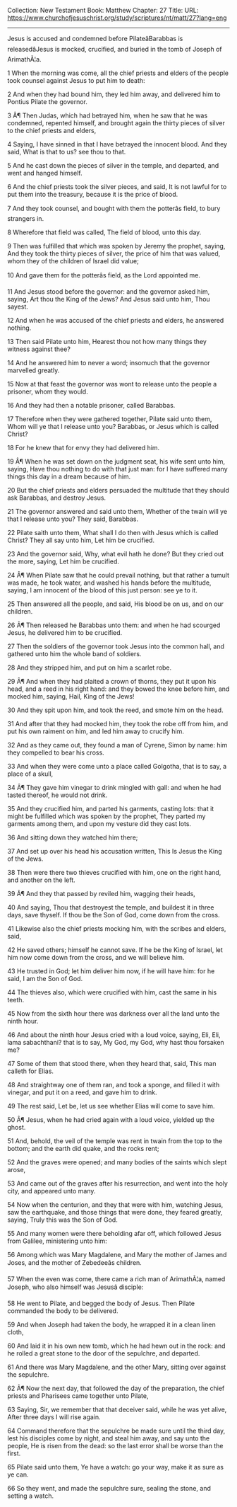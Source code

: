 Collection: New Testament
Book: Matthew
Chapter: 27
Title: 
URL: https://www.churchofjesuschrist.org/study/scriptures/nt/matt/27?lang=eng

---

Jesus is accused and condemned before PilateâBarabbas is releasedâJesus is mocked, crucified, and buried in the tomb of Joseph of ArimathÃ¦a.

1 When the morning was come, all the chief priests and elders of the people took counsel against Jesus to put him to death:

2 And when they had bound him, they led him away, and delivered him to Pontius Pilate the governor.

3 Â¶ Then Judas, which had betrayed him, when he saw that he was condemned, repented himself, and brought again the thirty pieces of silver to the chief priests and elders,

4 Saying, I have sinned in that I have betrayed the innocent blood. And they said, What is that to us? see thou to that.

5 And he cast down the pieces of silver in the temple, and departed, and went and hanged himself.

6 And the chief priests took the silver pieces, and said, It is not lawful for to put them into the treasury, because it is the price of blood.

7 And they took counsel, and bought with them the potterâs field, to bury strangers in.

8 Wherefore that field was called, The field of blood, unto this day.

9 Then was fulfilled that which was spoken by Jeremy the prophet, saying, And they took the thirty pieces of silver, the price of him that was valued, whom they of the children of Israel did value;

10 And gave them for the potterâs field, as the Lord appointed me.

11 And Jesus stood before the governor: and the governor asked him, saying, Art thou the King of the Jews? And Jesus said unto him, Thou sayest.

12 And when he was accused of the chief priests and elders, he answered nothing.

13 Then said Pilate unto him, Hearest thou not how many things they witness against thee?

14 And he answered him to never a word; insomuch that the governor marvelled greatly.

15 Now at that feast the governor was wont to release unto the people a prisoner, whom they would.

16 And they had then a notable prisoner, called Barabbas.

17 Therefore when they were gathered together, Pilate said unto them, Whom will ye that I release unto you? Barabbas, or Jesus which is called Christ?

18 For he knew that for envy they had delivered him.

19 Â¶ When he was set down on the judgment seat, his wife sent unto him, saying, Have thou nothing to do with that just man: for I have suffered many things this day in a dream because of him.

20 But the chief priests and elders persuaded the multitude that they should ask Barabbas, and destroy Jesus.

21 The governor answered and said unto them, Whether of the twain will ye that I release unto you? They said, Barabbas.

22 Pilate saith unto them, What shall I do then with Jesus which is called Christ? They all say unto him, Let him be crucified.

23 And the governor said, Why, what evil hath he done? But they cried out the more, saying, Let him be crucified.

24 Â¶ When Pilate saw that he could prevail nothing, but that rather a tumult was made, he took water, and washed his hands before the multitude, saying, I am innocent of the blood of this just person: see ye to it.

25 Then answered all the people, and said, His blood be on us, and on our children.

26 Â¶ Then released he Barabbas unto them: and when he had scourged Jesus, he delivered him to be crucified.

27 Then the soldiers of the governor took Jesus into the common hall, and gathered unto him the whole band of soldiers.

28 And they stripped him, and put on him a scarlet robe.

29 Â¶ And when they had plaited a crown of thorns, they put it upon his head, and a reed in his right hand: and they bowed the knee before him, and mocked him, saying, Hail, King of the Jews!

30 And they spit upon him, and took the reed, and smote him on the head.

31 And after that they had mocked him, they took the robe off from him, and put his own raiment on him, and led him away to crucify him.

32 And as they came out, they found a man of Cyrene, Simon by name: him they compelled to bear his cross.

33 And when they were come unto a place called Golgotha, that is to say, a place of a skull,

34 Â¶ They gave him vinegar to drink mingled with gall: and when he had tasted thereof, he would not drink.

35 And they crucified him, and parted his garments, casting lots: that it might be fulfilled which was spoken by the prophet, They parted my garments among them, and upon my vesture did they cast lots.

36 And sitting down they watched him there;

37 And set up over his head his accusation written, This Is Jesus the King of the Jews.

38 Then were there two thieves crucified with him, one on the right hand, and another on the left.

39 Â¶ And they that passed by reviled him, wagging their heads,

40 And saying, Thou that destroyest the temple, and buildest it in three days, save thyself. If thou be the Son of God, come down from the cross.

41 Likewise also the chief priests mocking him, with the scribes and elders, said,

42 He saved others; himself he cannot save. If he be the King of Israel, let him now come down from the cross, and we will believe him.

43 He trusted in God; let him deliver him now, if he will have him: for he said, I am the Son of God.

44 The thieves also, which were crucified with him, cast the same in his teeth.

45 Now from the sixth hour there was darkness over all the land unto the ninth hour.

46 And about the ninth hour Jesus cried with a loud voice, saying, Eli, Eli, lama sabachthani? that is to say, My God, my God, why hast thou forsaken me?

47 Some of them that stood there, when they heard that, said, This man calleth for Elias.

48 And straightway one of them ran, and took a sponge, and filled it with vinegar, and put it on a reed, and gave him to drink.

49 The rest said, Let be, let us see whether Elias will come to save him.

50 Â¶ Jesus, when he had cried again with a loud voice, yielded up the ghost.

51 And, behold, the veil of the temple was rent in twain from the top to the bottom; and the earth did quake, and the rocks rent;

52 And the graves were opened; and many bodies of the saints which slept arose,

53 And came out of the graves after his resurrection, and went into the holy city, and appeared unto many.

54 Now when the centurion, and they that were with him, watching Jesus, saw the earthquake, and those things that were done, they feared greatly, saying, Truly this was the Son of God.

55 And many women were there beholding afar off, which followed Jesus from Galilee, ministering unto him:

56 Among which was Mary Magdalene, and Mary the mother of James and Joses, and the mother of Zebedeeâs children.

57 When the even was come, there came a rich man of ArimathÃ¦a, named Joseph, who also himself was Jesusâ disciple:

58 He went to Pilate, and begged the body of Jesus. Then Pilate commanded the body to be delivered.

59 And when Joseph had taken the body, he wrapped it in a clean linen cloth,

60 And laid it in his own new tomb, which he had hewn out in the rock: and he rolled a great stone to the door of the sepulchre, and departed.

61 And there was Mary Magdalene, and the other Mary, sitting over against the sepulchre.

62 Â¶ Now the next day, that followed the day of the preparation, the chief priests and Pharisees came together unto Pilate,

63 Saying, Sir, we remember that that deceiver said, while he was yet alive, After three days I will rise again.

64 Command therefore that the sepulchre be made sure until the third day, lest his disciples come by night, and steal him away, and say unto the people, He is risen from the dead: so the last error shall be worse than the first.

65 Pilate said unto them, Ye have a watch: go your way, make it as sure as ye can.

66 So they went, and made the sepulchre sure, sealing the stone, and setting a watch.
